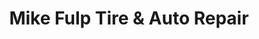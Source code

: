---
title: "Mike Fulp Tire & Auto Repair"
url: /walnut-cove/mike-fulp-tire-and-auto-repair/
shop: car repair
---